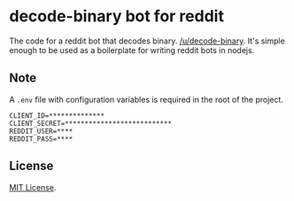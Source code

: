 # decode-binary bot for reddit

The code for a reddit bot that decodes binary. [/u/decode-binary](//reddit.com/u/decode-binary). It's simple enough to be used as a boilerplate for writing reddit bots in nodejs.

## Note

A `.env` file with configuration variables is required in the root of the project.

```
CLIENT_ID=**************
CLIENT_SECRET=***************************
REDDIT_USER=****
REDDIT_PASS=****
```

## License

[MIT License](//shreyas.mit-license.org/2018).
